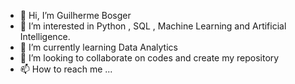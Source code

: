 - 👋 Hi, I’m Guilherme Bosger
- 👀 I’m interested in Python , SQL , Machine Learning and Artificial Intelligence. 
- 🌱 I’m currently learning Data Analytics 
- 💞️ I’m looking to collaborate on codes and create my repository 
- 📫 How to reach me ...  

<!---
gbosger/gbosger is a ✨ special ✨ repository because its `README.md` (this file) appears on your GitHub profile.
You can click the Preview link to take a look at your changes.
--->
